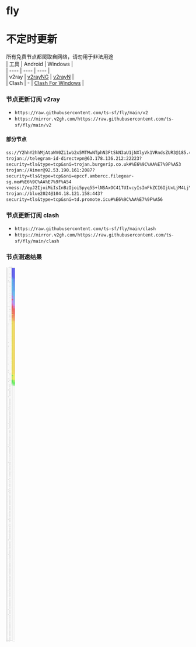 # fly
# 不定时更新
所有免费节点都爬取自网络，请勿用于非法用途  
|  工具  | Android  | Windows  |  
|  ----  | ----   | ----  |  
| v2ray  | [v2rayNG](https://github.com/2dust/v2rayNG/releases) | [v2rayN](https://github.com/2dust/v2rayN/releases) |  
| Clash  | - | [Clash For Windows](https://github.com/2dust/clashN/releases) | 
  
### 节点更新订阅  v2ray
- `https://raw.githubusercontent.com/ts-sf/fly/main/v2`  
- `https://mirror.v2gh.com/https://raw.githubusercontent.com/ts-sf/fly/main/v2`  

#### 部分节点  
``` 
ss://Y2hhY2hhMjAtaWV0Zi1wb2x5MTMwNTphN3FtSkN3aU1jNXlyVk1VRndsZUR3@185.49.105.170:1080#%E6%9C%AA%E7%9F%A52
trojan://telegram-id-directvpn@63.178.136.212:22223?security=tls&type=tcp&sni=trojan.burgerip.co.uk#%E6%9C%AA%E7%9F%A53
trojan://Aimer@92.53.190.161:2087?security=tls&type=tcp&sni=epccf.ambercc.filegear-sg.me#%E6%9C%AA%E7%9F%A54
vmess://eyJ2IjoiMiIsInBzIjoi5pyq55+lNSAxOC41TUIvcyIsImFkZCI6IjUxLjM4LjY0LjIwOSIsInBvcnQiOiI0NDAyMyIsImlkIjoiN2RhNDU3ZGEtZWQwZi00MzdkLWM4MWQtNmMzNTg4NWJiZWEzIiwiYWlkIjoiMCIsInNjeSI6ImF1dG8iLCJuZXQiOiJ0Y3AiLCJ0eXBlIjoibm9uZSIsImhvc3QiOiIiLCJwYXRoIjoiIiwidGxzIjoiIiwic25pIjoiIiwidGVzdF9uYW1lIjoiNSJ9
trojan://blue2024@104.18.121.158:443?security=tls&type=tcp&sni=td.promote.icu#%E6%9C%AA%E7%9F%A56
```
### 节点更新订阅  clash
- `https://raw.githubusercontent.com/ts-sf/fly/main/clash`  
- `https://mirror.v2gh.com/https://raw.githubusercontent.com/ts-sf/fly/main/clash`  

### 节点测速结果
![image](traffic.png)
